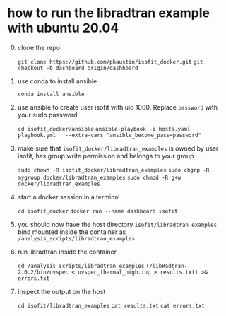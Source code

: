 # how to run the libradtran example with ubuntu 20.04

0) clone the repo

   `git clone https://github.com/phaustin/isofit_docker.git`
   `git checkout -b dashboard origin/dashboard`

1) use conda to install ansible

   `conda install ansible`

2) use ansible to create user isofit with uid 1000.  Replace `password` with your sudo password

   `cd isofit_docker/ansible`
   `ansible-playbook -i hosts.yaml  playbook.yml   --extra-vars "ansible_become_pass=password"`

3) make sure that `isofit_docker/libradtran_examples` is owned by user isofit,
   has group write permission and belongs to your group

    `sudo chown -R isofit_docker/libradtran_examples`
    `sudo chgrp -R mygroup docker/libradtran_examples`
    `sudo chmod -R g+w docker/libradtran_examples`

4) start a docker session in a terminal

    `cd isofit_docker`
    `docker run --name dashboard isofit`

5) you should now have the host directory `isofit/libradtran_examples` bind mounted
   inside the container as `/analysis_scripts/libradtran_examples`

6) run libradtran inside the container

    `cd /analysis_scripts/libradtran_examples`
    `(/libRadtran-2.0.2/bin/uvspec < uvspec_thermal_high.inp > results.txt) >& errors.txt`

7) inspect the output on the host

     `cd isofit/libradtran_examples`
     `cat results.txt`
     `cat errors.txt`
